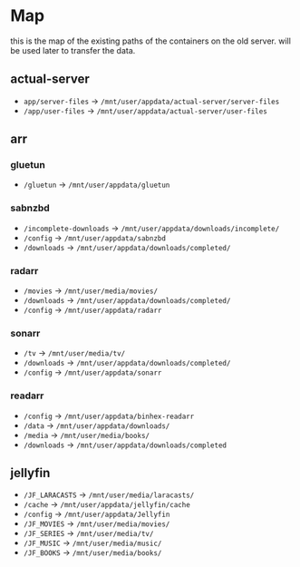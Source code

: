 # Map

this is the map of the existing paths of the containers on the old server.
will be used later to transfer the data.

## actual-server

- `app/server-files` -> `/mnt/user/appdata/actual-server/server-files`
- `/app/user-files` -> `/mnt/user/appdata/actual-server/user-files`

## arr

### gluetun

- `/gluetun` -> `/mnt/user/appdata/gluetun`

### sabnzbd

- `/incomplete-downloads` -> `/mnt/user/appdata/downloads/incomplete/`
- `/config` -> `/mnt/user/appdata/sabnzbd`
- `/downloads` -> `/mnt/user/appdata/downloads/completed/`

### radarr

- `/movies` -> `/mnt/user/media/movies/`
- `/downloads` -> `/mnt/user/appdata/downloads/completed/`
- `/config` -> `/mnt/user/appdata/radarr`

### sonarr

- `/tv` -> `/mnt/user/media/tv/`
- `/downloads` -> `/mnt/user/appdata/downloads/completed/`
- `/config` -> `/mnt/user/appdata/sonarr`

### readarr

- `/config` -> `/mnt/user/appdata/binhex-readarr`
- `/data` -> `/mnt/user/appdata/downloads/`
- `/media` -> `/mnt/user/media/books/`
- `/downloads` -> `/mnt/user/appdata/downloads/completed`

## jellyfin

- `/JF_LARACASTS` -> `/mnt/user/media/laracasts/`
- `/cache` -> `/mnt/user/appdata/jellyfin/cache`
- `/config` -> `/mnt/user/appdata/Jellyfin`
- `/JF_MOVIES` -> `/mnt/user/media/movies/`
- `/JF_SERIES` -> `/mnt/user/media/tv/`
- `/JF_MUSIC` -> `/mnt/user/media/music/`
- `/JF_BOOKS` -> `/mnt/user/media/books/`